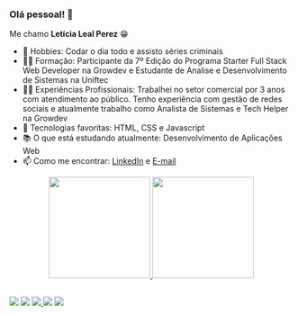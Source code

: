 ### Olá pessoal! 🤖
<p>Me chamo <strong>Letícia Leal Perez</strong> 😁</p>


- 🔭 Hobbies: Codar o dia todo e assisto séries criminais
- 👨‍🎓 Formação: Participante da 7º Edição do Programa Starter Full Stack Web Developer na Growdev e Estudante de Analise e Desenvolvimento de Sistemas na Uniftec
- 👨‍💻 Experiências Profissionais: Trabalhei no setor comercial por 3 anos com atendimento ao público. Tenho experiência com gestão de redes sociais e atualmente trabalho como Analista de Sistemas e Tech Helper na Growdev
- 🤔 Tecnologias favoritas: HTML, CSS e Javascript
- 📚 O que está estudando atualmente: Desenvolvimento de Aplicações Web
- 📫 Como me encontrar: <a href="https://www.linkedin.com/in/leticialealp/">LinkedIn</a> e <a href="mailto:leticialealp@hotmail.com" target="_blank"> E-mail </a>

<div align="center">
  <a href="https://github.com/leticialealperez">
  <img height="180em" src="https://github-readme-stats.vercel.app/api?username=leticialealperez&show_icons=true&theme=midnight-purple&include_all_commits=true&count_private=true"/>
  <img height="180em" src="https://github-readme-stats.vercel.app/api/top-langs/?username=leticialealperez&layout=compact&langs_count=7&theme=midnight-purple"/>
</div>
  
##
  
<div> 
  <a href="" target="_blank"><img src="https://img.shields.io/badge/WhatsApp-25D366?style=for-the-badge&logo=whatsapp&logoColor=white" target="_blank"></a>
  <a href="https://www.instagram.com/ricardo.montoya_" target="_blank"><img src="https://img.shields.io/badge/-Instagram-%23E4405F?style=for-the-badge&logo=instagram&logoColor=white" target="_blank"></a>
 	<a href="https://www.twitch.tv/montoyagod" target="_blank"><img src="https://img.shields.io/badge/Twitch-9146FF?style=for-the-badge&logo=twitch&logoColor=white" target="_blank">   </a> 
  <a href = "mailto:ricardomontoya2002@hotmail.com"><img src="https://img.shields.io/badge/-outlook-%23333?style=for-the-badge&logo=microsoft&logoColor=white" target="_blank"></a>
  <a href="https://www.linkedin.com/in/ricardo-montoya-3653a3174" target="_blank"><img src="https://img.shields.io/badge/-LinkedIn-%230077B5?style=for-the-badge&logo=linkedin&logoColor=white" target="_blank"></a>
</div>
  
  

